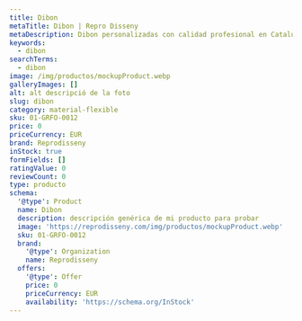 ```yaml
---
title: Dibon
metaTitle: Dibon | Repro Disseny
metaDescription: Dibon personalizadas con calidad profesional en Cataluña.
keywords:
  - dibon
searchTerms:
  - dibon
image: /img/productos/mockupProduct.webp
galleryImages: []
alt: alt descripció de la foto
slug: dibon
category: material-flexible
sku: 01-GRFO-0012
price: 0
priceCurrency: EUR
brand: Reprodisseny
inStock: true
formFields: []
ratingValue: 0
reviewCount: 0
type: producto
schema:
  '@type': Product
  name: Dibon
  description: descripción genérica de mi producto para probar
  image: 'https://reprodisseny.com/img/productos/mockupProduct.webp'
  sku: 01-GRFO-0012
  brand:
    '@type': Organization
    name: Reprodisseny
  offers:
    '@type': Offer
    price: 0
    priceCurrency: EUR
    availability: 'https://schema.org/InStock'
---
```


